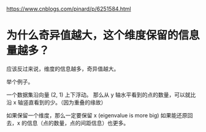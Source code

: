 https://www.cnblogs.com/pinard/p/6251584.html

# 为什么奇异值越大，这个维度保留的信息量越多？
应该反过来说，维度的信息越多，奇异值越大。

举个例子。

一个数据集沿向量 (2, 1) 上下浮动。
那么从 y 轴水平看到的点的数量，可以就比沿 x 轴竖直看到的少。（因为重叠的缘故）


如果保留一个维度，那么一定要保留 x (eigenvalue is more big)
如果能还原回去，x 的信息（点的数量，点的间距信息）也更多。
